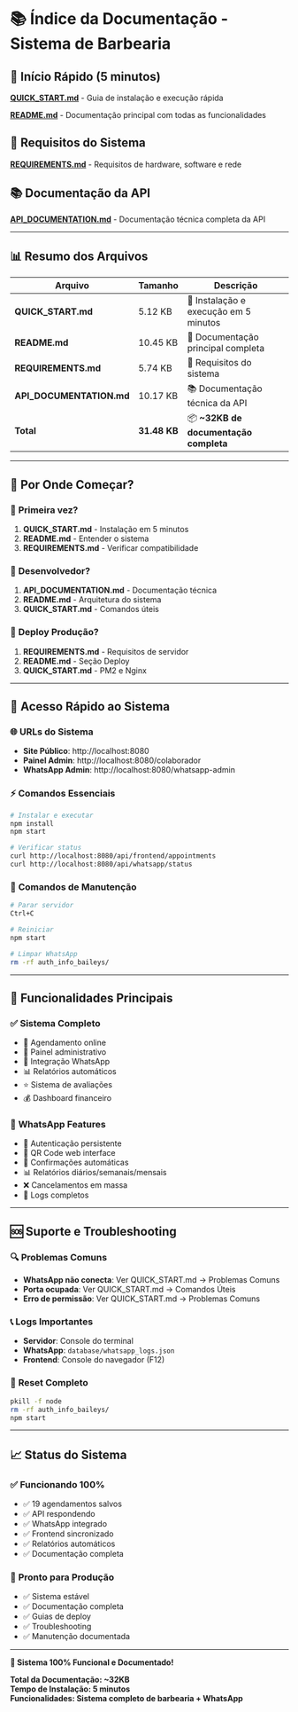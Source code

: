 # 📚 Índice da Documentação - Sistema de Barbearia 

## 🚀 **Início Rápido (5 minutos)**
**[QUICK_START.md](./QUICK_START.md)** - Guia de instalação e execução rápida


**[README.md](./README.md)** - Documentação principal com todas as funcionalidades

## 🔧 **Requisitos do Sistema**
**[REQUIREMENTS.md](./REQUIREMENTS.md)** - Requisitos de hardware, software e rede

## 📚 **Documentação da API**
**[API_DOCUMENTATION.md](./API_DOCUMENTATION.md)** - Documentação técnica completa da API

---

## 📊 **Resumo dos Arquivos**

| Arquivo | Tamanho | Descrição |
|---------|---------|-----------|
| **QUICK_START.md** | 5.12 KB | 🚀 Instalação e execução em 5 minutos |
| **README.md** | 10.45 KB | 📖 Documentação principal completa |
| **REQUIREMENTS.md** | 5.74 KB | 🔧 Requisitos do sistema |
| **API_DOCUMENTATION.md** | 10.17 KB | 📚 Documentação técnica da API |
| **Total** | **31.48 KB** | 📦 **~32KB de documentação completa** |

---

## 🎯 **Por Onde Começar?**

### 👶 **Primeira vez?**
1. **QUICK_START.md** - Instalação em 5 minutos
2. **README.md** - Entender o sistema
3. **REQUIREMENTS.md** - Verificar compatibilidade

### 🔧 **Desenvolvedor?**
1. **API_DOCUMENTATION.md** - Documentação técnica
2. **README.md** - Arquitetura do sistema
3. **QUICK_START.md** - Comandos úteis

### 🚀 **Deploy Produção?**
1. **REQUIREMENTS.md** - Requisitos de servidor
2. **README.md** - Seção Deploy
3. **QUICK_START.md** - PM2 e Nginx

---

## 🎯 **Acesso Rápido ao Sistema**

### 🌐 **URLs do Sistema**
- **Site Público**: http://localhost:8080
- **Painel Admin**: http://localhost:8080/colaborador
- **WhatsApp Admin**: http://localhost:8080/whatsapp-admin

### ⚡ **Comandos Essenciais**
```bash
# Instalar e executar
npm install
npm start

# Verificar status
curl http://localhost:8080/api/frontend/appointments
curl http://localhost:8080/api/whatsapp/status
```

### 🔧 **Comandos de Manutenção**
```bash
# Parar servidor
Ctrl+C

# Reiniciar
npm start

# Limpar WhatsApp
rm -rf auth_info_baileys/
```

---

## 📱 **Funcionalidades Principais**

### ✅ **Sistema Completo**
- 🎯 Agendamento online
- 👥 Painel administrativo
- 📱 Integração WhatsApp
- 📊 Relatórios automáticos
- ⭐ Sistema de avaliações
- 💰 Dashboard financeiro

### 📱 **WhatsApp Features**
- 🔐 Autenticação persistente
- 📱 QR Code web interface
- 📨 Confirmações automáticas
- 📊 Relatórios diários/semanais/mensais
- ❌ Cancelamentos em massa
- 📝 Logs completos

---

## 🆘 **Suporte e Troubleshooting**

### 🔍 **Problemas Comuns**
- **WhatsApp não conecta**: Ver QUICK_START.md → Problemas Comuns
- **Porta ocupada**: Ver QUICK_START.md → Comandos Úteis
- **Erro de permissão**: Ver QUICK_START.md → Problemas Comuns

### 📞 **Logs Importantes**
- **Servidor**: Console do terminal
- **WhatsApp**: `database/whatsapp_logs.json`
- **Frontend**: Console do navegador (F12)

### 🔄 **Reset Completo**
```bash
pkill -f node
rm -rf auth_info_baileys/
npm start
```

---

## 📈 **Status do Sistema**

### ✅ **Funcionando 100%**
- ✅ 19 agendamentos salvos
- ✅ API respondendo
- ✅ WhatsApp integrado
- ✅ Frontend sincronizado
- ✅ Relatórios automáticos
- ✅ Documentação completa

### 🎯 **Pronto para Produção**
- ✅ Sistema estável
- ✅ Documentação completa
- ✅ Guias de deploy
- ✅ Troubleshooting
- ✅ Manutenção documentada

---

**🎉 Sistema 100% Funcional e Documentado!**

**Total da Documentação: ~32KB**  
**Tempo de Instalação: 5 minutos**  
**Funcionalidades: Sistema completo de barbearia + WhatsApp**
